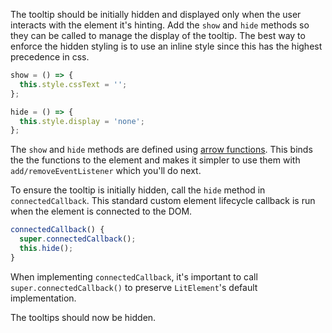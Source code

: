 The tooltip should be initially hidden and displayed only when the user
interacts with the element it's hinting. Add the `show` and `hide` methods so
they can be called to manage the display of the tooltip. The best way to
enforce the hidden styling is to use an inline style since this has the
highest precedence in css.

```ts
show = () => {
  this.style.cssText = '';
};

hide = () => {
  this.style.display = 'none';
};
```

<aside class="info">
  The <code>show</code> and <code>hide</code> methods are defined using
  <a href="https://developer.mozilla.org/en-US/docs/Web/JavaScript/Reference/Functions/Arrow_functions" target="_blank">arrow functions</a>.
  This binds the the functions to the element and makes it simpler to use them
  with <code>add/removeEventListener</code> which you'll do next.
</aside>

To ensure the tooltip is initially hidden, call the `hide` method in
`connectedCallback`. This standard custom element lifecycle callback is run when
the element is connected to the DOM.

```ts
connectedCallback() {
  super.connectedCallback();
  this.hide();
}
```

<aside class="info">
 When implementing <code>connectedCallback</code>, it's important to call
  <code>super.connectedCallback()</code> to preserve <code>LitElement</code>'s
  default implementation.
</aside>

The tooltips should now be hidden.
